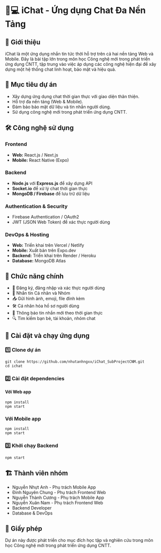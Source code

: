 # 📱💻 iChat - Ứng dụng Chat Đa Nền Tảng

## 📌 Giới thiệu

iChat là một ứng dụng nhắn tin tức thời hỗ trợ trên cả hai nền tảng Web và Mobile. Đây là bài tập lớn trong môn học Công nghệ mới trong phát triển ứng dụng CNTT, tập trung vào việc áp dụng các công nghệ hiện đại để xây dựng một hệ thống chat linh hoạt, bảo mật và hiệu quả.

## 🎯 Mục tiêu dự án

- Xây dựng ứng dụng chat thời gian thực với giao diện thân thiện.
- Hỗ trợ đa nền tảng (Web & Mobile).
- Đảm bảo bảo mật dữ liệu và tin nhắn người dùng.
- Sử dụng công nghệ mới trong phát triển ứng dụng CNTT.

## 🛠️ Công nghệ sử dụng

### Frontend

- **Web:** React.js / Next.js
- **Mobile:** React Native (Expo)

### Backend

- **Node.js** với **Express.js** để xây dựng API
- **Socket.io** để xử lý chat thời gian thực
- **MongoDB / Firebase** để lưu trữ dữ liệu

### Authentication & Security

- Firebase Authentication / OAuth2
- JWT (JSON Web Token) để xác thực người dùng

### DevOps & Hosting

- **Web:** Triển khai trên Vercel / Netlify
- **Mobile:** Xuất bản trên Expo.dev
- **Backend:** Triển khai trên Render / Heroku
- **Database:** MongoDB Atlas

## 🚀 Chức năng chính

- 📝 Đăng ký, đăng nhập và xác thực người dùng
- 💬 Nhắn tin Cá nhân và Nhóm
- 📤 Gửi hình ảnh, emoji, file đính kèm
- 🛠 Cá nhân hóa hồ sơ người dùng
- 🔔 Thông báo tin nhắn mới theo thời gian thực
- 🔍 Tìm kiếm bạn bè, tài khoản, nhóm chat

## 📌 Cài đặt và chạy ứng dụng

### 1️⃣ Clone dự án

```
git clone https://github.com/nhutanhngxx/iChat_SubProjectCNM.git
cd ichat
```

### 2️⃣ Cài đặt dependencies

#### Với Web app

```cd ichat-web-app
npm install
npm start
```

### Với Mobile app

```cd ichat-mobile-app
npm install
npm start
```

### 3️⃣ Khởi chạy Backend

```cd ichat-server
npm start
```

## 🏗️ Thành viên nhóm

- Nguyễn Nhựt Anh - Phụ trách Mobile App
- Đinh Nguyên Chung - Phụ trách Frontend Web
- Nguyễn Thành Cương - Phụ trách Mobile App
- Nguyễn Xuân Nam - Phụ trách Frontend Web
- Backend Developer
- Database & DevOps

## 📜 Giấy phép

Dự án này được phát triển cho mục đích học tập và nghiên cứu trong môn học Công nghệ mới trong phát triển ứng dụng CNTT.
